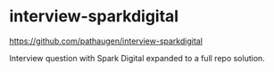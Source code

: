 
interview-sparkdigital
======================

https://github.com/pathaugen/interview-sparkdigital

Interview question with Spark Digital expanded to a full repo solution.
